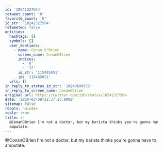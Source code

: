```yaml
---
id: '10241327564'
retweet_count: '0'
favorite_count: '0'
id_str: '10241327564'
retweeted: false
entities:
  hashtags: []
  symbols: []
  user_mentions:
    - name: Conan O'Brien
      screen_name: ConanOBrien
      indices:
        - '0'
        - '12'
      id_str: '115485051'
      id: '115485051'
  urls: []
in_reply_to_status_id_str: '10240690553'
in_reply_to_screen_name: ConanOBrien
original_url: https://twitter.com/jth/status/10241327564
date: '2010-03-09T22:37:13.000Z'
sitemap: false
robots: noindex
reply: true
title: >-
  @ConanOBrien I'm not a doctor, but my barista thinks you're gonna have to
  amputate.
---
```


@ConanOBrien I'm not a doctor, but my barista thinks you're gonna have to amputate.